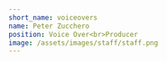 ```yaml
---
short_name: voiceovers
name: Peter Zucchero
position: Voice Over<br>Producer
image: /assets/images/staff/staff.png
---
```

